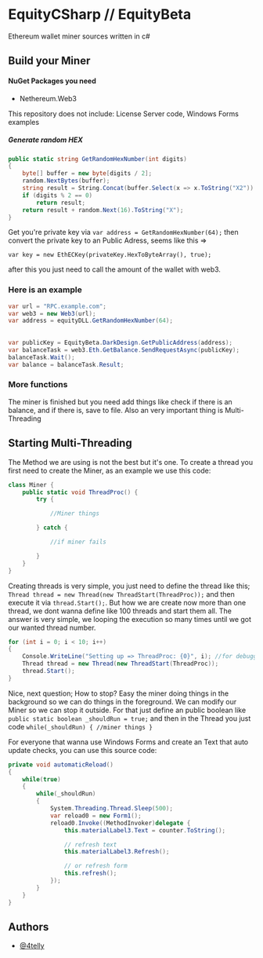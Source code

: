 
# EquityCSharp // EquityBeta

Ethereum wallet miner sources written in c#


## Build your Miner

#### NuGet Packages you need
- Nethereum.Web3

This repository does not include: License Server code, Windows Forms examples

##### **Generate random HEX**
```csharp
public static string GetRandomHexNumber(int digits)
{
    byte[] buffer = new byte[digits / 2];
    random.NextBytes(buffer);
    string result = String.Concat(buffer.Select(x => x.ToString("X2")).ToArray());
    if (digits % 2 == 0)
        return result;
    return result + random.Next(16).ToString("X");
}
```
Get you're private key via `var address = GetRandomHexNumber(64);` then convert the private key to an Public Adress, seems like this => 

`var key = new EthECKey(privateKey.HexToByteArray(), true);`

after this you just need to call the amount of the wallet with web3.

### **Here is an example**
```csharp
var url = "RPC.example.com";
var web3 = new Web3(url);
var address = equityDLL.GetRandomHexNumber(64);
                                                
                                                
var publicKey = EquityBeta.DarkDesign.GetPublicAddress(address);
var balanceTask = web3.Eth.GetBalance.SendRequestAsync(publicKey);
balanceTask.Wait();
var balance = balanceTask.Result;
```

### **More functions**
The miner is finished but you need add things like check if there is an balance, and if there is, save to file. Also an very important thing is Multi-Threading

## Starting Multi-Threading
The Method we are using is not the best but it's one. To create a thread you first need to create the Miner, as an example we use this code:
```csharp
class Miner {
    public static void ThreadProc() {
        try {

            //Miner things

        } catch {

            //if miner fails

        }
    }
}
```
Creating threads is very simple, you just need to define the thread like this;  
`Thread thread = new Thread(new ThreadStart(ThreadProc));` and then execute it via `thread.Start();`. But how we are create now more than one thread, we dont wanna define like 100 threads and start them all. The answer is very simple, we looping the execution so many times until we got our wanted thread number.
```csharp
for (int i = 0; i < 10; i++)
{
    Console.WriteLine("Setting up => ThreadProc: {0}", i); //for debugging
    Thread thread = new Thread(new ThreadStart(ThreadProc));
    thread.Start();
}  
```
Nice, next question; How to stop? Easy the miner doing things in the background so we can do things in the foreground. We can modify our Miner so we can stop it outside. For that just define an public boolean like `public static boolean _shouldRun = true;` and then in the Thread you just code `while(_shouldRun) { //miner things }`

For everyone that wanna use Windows Forms and create an Text that auto update checks, you can use this source code:
```csharp
private void automaticReload()
{
    while(true)
    {
        while(_shouldRun)
        {
            System.Threading.Thread.Sleep(500);
            var reload0 = new Form1();
            reload0.Invoke((MethodInvoker)delegate {
                this.materialLabel3.Text = counter.ToString();

                // refresh text
                this.materialLabel3.Refresh();

                // or refresh form
                this.refresh();
            });
        }
    }
}
```
## Authors

- [@4telly](https://www.github.com/4telly)

